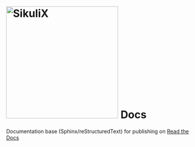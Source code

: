<img src="https://github.com/RaiMan/SikuliX1/blob/master/sikulix-red.png" alt="SikuliX" width="300"> Docs
=================

Documentation base (Sphinx/reStructuredText) for publishing on [Read the Docs](http://sikulix-2014.readthedocs.org/en/latest/#)
